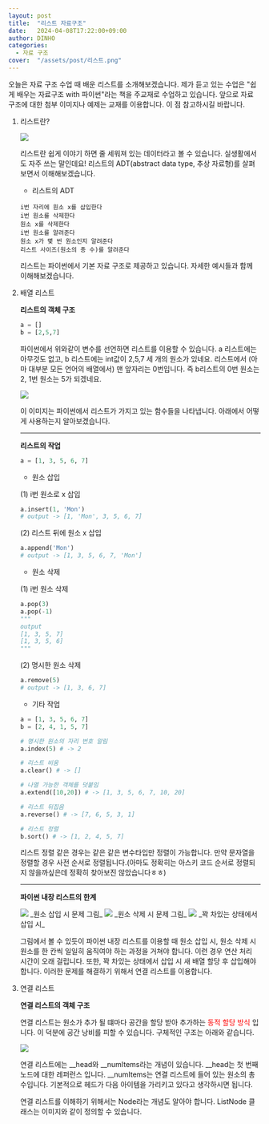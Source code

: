 ```yaml
---
layout: post
title:  "리스트 자료구조"
date:   2024-04-08T17:22:00+09:00
author: DINHO
categories:
  - 자료 구조
cover:  "/assets/post/리스트.png"
---
```


오늘은 자료 구조 수업 때 배운 리스트를 소개해보겠습니다. 제가 듣고 있는 수업은 "쉽게 배우는 자료구조 with 파이썬"라는 책을 주교재로 수업하고 있습니다. 앞으로 자료 구조에 대한 첨부 이미지나 예제는 교재를 이용합니다. 이 점 참고하시길 바랍니다.

1. 리스트란?

    <img src="/assets/post/리스트.png">

    리스트란 쉽게 이야기 하면 줄 세워져 있는 데이터라고 볼 수 있습니다. 실생활에서도 자주 쓰는 말인데요! 리스트의 ADT(abstract data type, 추상 자료형)를 살펴보면서 이해해보겠습니다.

    - 리스트의 ADT

    ```
    i번 자리에 원소 x를 삽입한다
    i번 원소를 삭제한다
    원소 x를 삭제한다
    i번 원소를 알려준다
    원소 x가 몇 번 원소인지 알려준다
    리스트 사이즈(원소의 총 수)를 알려준다
    ```

    리스트는 파이썬에서 기본 자료 구조로 제공하고 있습니다. 자세한 예시들과 함께 이해해보겠습니다.

2. 배열 리스트

    __리스트의 객체 구조__

    ```python
    a = []
    b = [2,5,7]
    ```

    파이썬에서 위와같이 변수를 선언하면 리스트를 이용할 수 있습니다. a 리스트에는 아무것도 없고, b 리스트에는 int값이 2,5,7 세 개의 원소가 있네요. 리스트에서 (아마 대부분 모든 언어의 배열에서) 맨 앞자리는 0번입니다. 즉 b리스트의 0번 원소는 2, 1번 원소는 5가 되겠네요.

    <img src="/assets/post/리스트 객체 구조.png">

    이 이미지는 파이썬에서 리스트가 가지고 있는 함수들을 나타냅니다. 아래에서 어떻게 사용하는지 알아보겠습니다.

    *************

    __리스트의 작업__

    ```python
    a = [1, 3, 5, 6, 7]
    ```

    - 원소 삽입

    (1) i번 원소로 x 삽입

      ```python
      a.insert(1, 'Mon')
      # output -> [1, 'Mon', 3, 5, 6, 7]
      ```

    (2) 리스트 뒤에 원소 x 삽입

      ```python
      a.append('Mon')
      # output -> [1, 3, 5, 6, 7, 'Mon']
      ```

    - 원소 삭제

    (1) i번 원소 삭제

      ```python
      a.pop(3)
      a.pop(-1)
      """
      output
      [1, 3, 5, 7]
      [1, 3, 5, 6]
      """
      ```

    (2) 명시한 원소 삭제

      ```python
      a.remove(5)
      # output -> [1, 3, 6, 7]
      ```

    - 기타 작업

    ```python
    a = [1, 3, 5, 6, 7]
    b = [2, 4, 1, 5, 7]

    # 명시한 원소의 자리 번호 알림
    a.index(5) # -> 2

    # 리스트 비움
    a.clear() # -> []

    # 나열 가능한 객체를 덧붙임
    a.extend([10,20]) # -> [1, 3, 5, 6, 7, 10, 20]

    # 리스트 뒤집음
    a.reverse() # -> [7, 6, 5, 3, 1]

    # 리스트 정렬
    b.sort() # -> [1, 2, 4, 5, 7]
    ```

    리스트 정렬 같은 경우는 같은 같은 변수타입만 정렬이 가능합니다. 만약 문자열을 정렬할 경우 사전 순서로 정렬됩니다.(아마도 정확히는 아스키 코드 순서로 정렬되지 않을까싶은데 정확히 찾아보진 않았습니다ㅎㅎ)

    ***************

    __파이썬 내장 리스트의 한계__

    <img src="/assets/post/리스트한계1.png">
    _원소 삽입 시 문제 그림_

    <img src="/assets/post/리스트한계2.png">
    _원소 삭제 시 문제 그림_

    <img src="/assets/post/리스트한계3.png">
    _꽉 차있는 상태에서 삽입 시_

    그림에서 볼 수 있듯이 파이썬 내장 리스트를 이용할 때 원소 삽입 시, 원소 삭제 시 원소를 한 칸씩 일일히 움직여야 하는 과정을 거쳐야 합니다. 이런 경우 연산 처리 시간이 오래 걸립니다. 또한, 꽉 차있는 상태에서 삽입 시 새 배열 할당 후 삽입해야 합니다. 이러한 문제를 해결하기 위해서 연결 리스트를 이용합니다.

3. 연결 리스트

    __연결 리스트의 객체 구조__

    연결 리스트는 원소가 추가 될 떄마다 공간을 할당 받아 추가하는 <span style="color:red"> 동적 할당 방식 </span> 입니다. 이 덕분에 공간 낭비를 피할 수 있습니다. 구체적인 구조는 아래와 같습니다.

    <img src="/assets/post/연결리스트객체구조1.png">

    연결 리스트에는 __head와 __numItems라는 개념이 있습니다. __head는 첫 번째 노드에 대한 레퍼런스 입니다. __numItems는 연결 리스트에 들어 있는 원소의 총 수입니다. 기본적으로 헤드가 다음 아이템을 가리키고 있다고 생각하시면 됩니다.
    
    연결 리스트를 이해하기 위해서는 Node라는 개념도 알아야 합니다. ListNode 클래스는 이미지와 같이 정의할 수 있습니다.







    